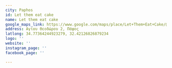 ```yaml
---
city: Paphos
id: Let them eat cake
name: Let them eat cake
google_maps_link: https://www.google.com/maps/place/Let+Them+Eat+Cake/@34.7734574,32.4190903,17z/data=!3m1!4b1!4m6!3m5!1s0x14e706f3759cb63d:0x30cbb92fe2494b1b!8m2!3d34.7734574!4d32.421279!16s%2Fg%2F11c2kk9l7q
address: Αγίου Θεοδώρου 2, Πάφος
latlong: 34.77364244923279, 32.42126826879234
logo: ''
website: ''
instagram_page: ''
facebook_page: ''

---
```

